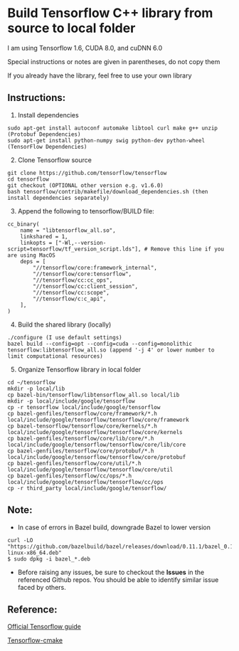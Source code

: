 # Build Tensorflow C++ library from source to local folder
I am using Tensorflow 1.6, CUDA 8.0, and cuDNN 6.0

Special instructions or notes are given in parentheses, do not copy them

If you already have the library, feel free to use your own library

## Instructions:

1. Install dependencies

```
sudo apt-get install autoconf automake libtool curl make g++ unzip  (Protobuf Dependencies)
sudo apt-get install python-numpy swig python-dev python-wheel      (TensorFlow Dependencies)
```

2. Clone Tensorflow source

```
git clone https://github.com/tensorflow/tensorflow                 
cd tensorflow
git checkout (OPTIONAL other version e.g. v1.6.0)
bash tensorflow/contrib/makefile/download_dependencies.sh (then install dependencies separately)
```

3. Append the following to tensorflow/BUILD file:

```
cc_binary(
    name = "libtensorflow_all.so",
    linkshared = 1,
    linkopts = ["-Wl,--version-script=tensorflow/tf_version_script.lds"], # Remove this line if you are using MacOS
    deps = [
        "//tensorflow/core:framework_internal",
        "//tensorflow/core:tensorflow",
        "//tensorflow/cc:cc_ops",
        "//tensorflow/cc:client_session",
        "//tensorflow/cc:scope",
        "//tensorflow/c:c_api",
    ],
)
```

4. Build the shared library (locally)

```
./configure (I use default settings)
bazel build --config=opt --config=cuda --config=monolithic tensorflow:libtensorflow_all.so (append '-j 4' or lower number to limit computational resources)
```

5. Organize Tensorflow library in local folder

```
cd ~/tensorflow
mkdir -p local/lib
cp bazel-bin/tensorflow/libtensorflow_all.so local/lib 
mkdir -p local/include/google/tensorflow
cp -r tensorflow local/include/google/tensorflow
cp bazel-genfiles/tensorflow/core/framework/*.h local/include/google/tensorflow/tensorflow/core/framework
cp bazel-tensorflow/tensorflow/core/kernels/*.h local/include/google/tensorflow/tensorflow/core/kernels
cp bazel-genfiles/tensorflow/core/lib/core/*.h local/include/google/tensorflow/tensorflow/core/lib/core
cp bazel-genfiles/tensorflow/core/protobuf/*.h local/include/google/tensorflow/tensorflow/core/protobuf
cp bazel-genfiles/tensorflow/core/util/*.h local/include/google/tensorflow/tensorflow/core/util
cp bazel-genfiles/tensorflow/cc/ops/*.h local/include/google/tensorflow/tensorflow/cc/ops
cp -r third_party local/include/google/tensorflow/
```

## Note:
* In case of errors in Bazel build, downgrade Bazel to lower version

```
curl -LO "https://github.com/bazelbuild/bazel/releases/download/0.11.1/bazel_0.11.1-linux-x86_64.deb" 
$ sudo dpkg -i bazel_*.deb
```

* Before raising any issues, be sure to checkout the **Issues** in the referenced Github repos. You should be able to identify similar issue faced by others.

## Reference:
[Official Tensorflow guide](https://www.tensorflow.org/install/install_sources)

[Tensorflow-cmake](https://github.com/cjweeks/tensorflow-cmake)


